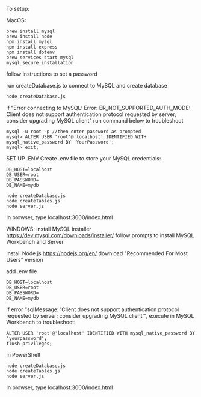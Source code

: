 To setup:

MacOS:

```
brew install mysql
brew install node
npm install mysql
npm install express
npm install dotenv
brew services start mysql
mysql_secure_installation
```

follow instructions to set a password

run createDatabase.js to connect to MySQL and create database

```
node createDatabase.js
```

if "Error connecting to MySQL: Error: ER_NOT_SUPPORTED_AUTH_MODE: Client does not support authentication protocol requested by server; consider upgrading MySQL client" run command below to troubleshoot

```
mysql -u root -p //then enter password as prompted
mysql> ALTER USER 'root'@'localhost' IDENTIFIED WITH mysql_native_password BY 'YourPassword';
mysql> exit;
```

SET UP .ENV
Create .env file to store your MySQL credentials:

```
DB_HOST=localhost
DB_USER=root
DB_PASSWORD=
DB_NAME=mydb
```

```
node createDatabase.js
node createTables.js
node server.js
```

In browser, type localhost:3000/index.html

WINDOWS:
install MySQL installer https://dev.mysql.com/downloads/installer/
follow prompts to install MySQL Workbench and Server

install Node.js https://nodejs.org/en/ download "Recommended For Most Users" version

add .env file

```
DB_HOST=localhost
DB_USER=root
DB_PASSWORD=
DB_NAME=mydb
```

if error "sqlMessage: 'Client does not support authentication protocol requested by server; consider upgrading MySQL client'", execute in MySQL Workbench to troubleshoot:

```
ALTER USER 'root'@'localhost' IDENTIFIED WITH mysql_native_password BY 'yourpassword';
flush privileges;
```

in PowerShell

```
node createDatabase.js
node createTables.js
node server.js
```

In browser, type localhost:3000/index.html
